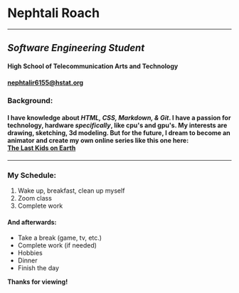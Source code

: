 # Nephtali Roach  
---
## _Software Engineering Student_
#### **High School of Telecommunication Arts and Technology**  
#### nephtalir6155@hstat.org


### Background:
#### I have knowledge about *HTML, CSS, Markdown, & Git*. I have a passion for technology, hardware *specifically*, like cpu's and gpu's. My interests are drawing, sketching, 3d modeling. But for the future, I dream to become an animator and create my own online series like this one here:<br/>[The Last Kids on Earth](https://www.netflix.com/title/80219119)
---
### My Schedule:
1. Wake up, breakfast, clean up myself
2. Zoom class
3. Complete work
#### And afterwards:
- Take a break (game, tv, etc.)
- Complete work (if needed)
- Hobbies
- Dinner
- Finish the day

**Thanks for viewing!**
